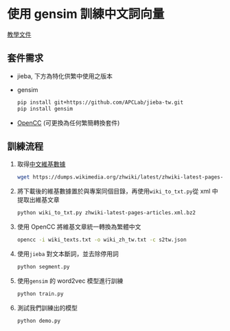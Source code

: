 # 使用 gensim 訓練中文詞向量

[教學文件](http://zake7749.github.io/2016/08/28/word2vec-with-gensim/)

## 套件需求

* jieba, 下方為特化供繁中使用之版本
* gensim

    ```bash
    pip install git+https://github.com/APCLab/jieba-tw.git
    pip install gensim
    ```

* [OpenCC](https://github.com/BYVoid/OpenCC) (可更換為任何繁簡轉換套件)

## 訓練流程

1. 取得[中文維基數據](https://dumps.wikimedia.org/zhwiki/latest/zhwiki-latest-pages-articles.xml.bz2)

    ```bash
    wget https://dumps.wikimedia.org/zhwiki/latest/zhwiki-latest-pages-articles.xml.bz2
    ```

2. 將下載後的維基數據置於與專案同個目錄，再使用`wiki_to_txt.py`從 xml 中提取出維基文章

    ```bash
    python wiki_to_txt.py zhwiki-latest-pages-articles.xml.bz2
    ```

3. 使用 OpenCC 將維基文章統一轉換為繁體中文

    ```bash
    opencc -i wiki_texts.txt -o wiki_zh_tw.txt -c s2tw.json
    ```

4. 使用`jieba` 對文本斷詞，並去除停用詞

    ```bash
    python segment.py
    ```

5. 使用`gensim` 的 word2vec 模型進行訓練

    ```bash
    python train.py
    ```

6. 測試我們訓練出的模型

    ```bash
    python demo.py
    ```
